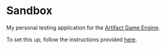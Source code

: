 # Sandbox
My personal testing application for the [Artifact Game Engine](https://www.github.com/Artifact-Engine/Artifact).

To set this up, follow the instructions provided [here](https://github.com/Artifact-Engine/Template).

